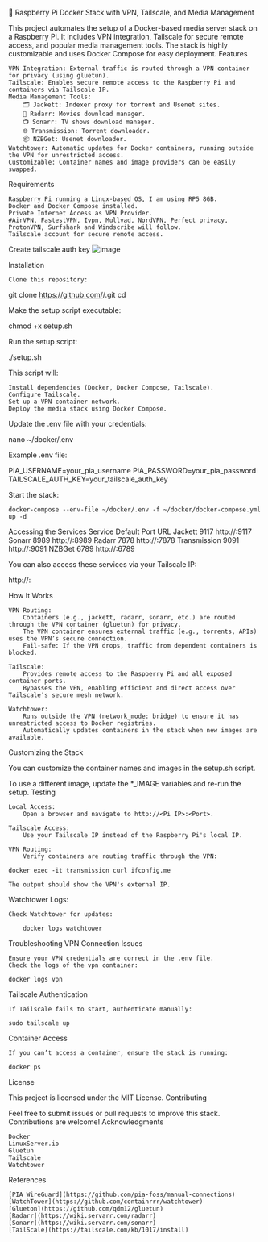 🐳 Raspberry Pi Docker Stack with VPN, Tailscale, and Media Management

This project automates the setup of a Docker-based media server stack on a Raspberry Pi. It includes VPN integration, Tailscale for secure remote access, and popular media management tools. The stack is highly customizable and uses Docker Compose for easy deployment.
Features

    VPN Integration: External traffic is routed through a VPN container for privacy (using gluetun).
    Tailscale: Enables secure remote access to the Raspberry Pi and containers via Tailscale IP.
    Media Management Tools:
        🗂️ Jackett: Indexer proxy for torrent and Usenet sites.
        🎥 Radarr: Movies download manager.
        📺 Sonarr: TV shows download manager.
        🌐 Transmission: Torrent downloader.
        📦 NZBGet: Usenet downloader.
    Watchtower: Automatic updates for Docker containers, running outside the VPN for unrestricted access.
    Customizable: Container names and image providers can be easily swapped.

Requirements

    Raspberry Pi running a Linux-based OS, I am using RP5 8GB.
    Docker and Docker Compose installed.
    Private Internet Access as VPN Provider.
    #AirVPN, FastestVPN, Ivpn, Mullvad, NordVPN, Perfect privacy, ProtonVPN, Surfshark and Windscribe will follow.
    Tailscale account for secure remote access.


Create tailscale auth key
![image](https://github.com/user-attachments/assets/e4d496f7-0368-4870-88b7-c6222378be4e)



Installation

    Clone this repository:

git clone https://github.com/<your-username>/<repo-name>.git
cd <repo-name>

Make the setup script executable:

chmod +x setup.sh

Run the setup script:

./setup.sh

This script will:

    Install dependencies (Docker, Docker Compose, Tailscale).
    Configure Tailscale.
    Set up a VPN container network.
    Deploy the media stack using Docker Compose.

Update the .env file with your credentials:

nano ~/docker/.env

Example .env file:

PIA_USERNAME=your_pia_username
PIA_PASSWORD=your_pia_password
TAILSCALE_AUTH_KEY=your_tailscale_auth_key

Start the stack:

    docker-compose --env-file ~/docker/.env -f ~/docker/docker-compose.yml up -d

Accessing the Services
Service	Default Port	URL
Jackett	9117	http://<Pi IP>:9117
Sonarr	8989	http://<Pi IP>:8989
Radarr	7878	http://<Pi IP>:7878
Transmission	9091	http://<Pi IP>:9091
NZBGet	6789	http://<Pi IP>:6789

You can also access these services via your Tailscale IP:

http://<Tailscale IP>:<Port>

How It Works

    VPN Routing:
        Containers (e.g., jackett, radarr, sonarr, etc.) are routed through the VPN container (gluetun) for privacy.
        The VPN container ensures external traffic (e.g., torrents, APIs) uses the VPN’s secure connection.
        Fail-safe: If the VPN drops, traffic from dependent containers is blocked.

    Tailscale:
        Provides remote access to the Raspberry Pi and all exposed container ports.
        Bypasses the VPN, enabling efficient and direct access over Tailscale’s secure mesh network.

    Watchtower:
        Runs outside the VPN (network_mode: bridge) to ensure it has unrestricted access to Docker registries.
        Automatically updates containers in the stack when new images are available.

Customizing the Stack

You can customize the container names and images in the setup.sh script.

To use a different image, update the *_IMAGE variables and re-run the setup.
Testing

    Local Access:
        Open a browser and navigate to http://<Pi IP>:<Port>.

    Tailscale Access:
        Use your Tailscale IP instead of the Raspberry Pi's local IP.

    VPN Routing:
        Verify containers are routing traffic through the VPN:

    docker exec -it transmission curl ifconfig.me

    The output should show the VPN's external IP.

Watchtower Logs:

    Check Watchtower for updates:

        docker logs watchtower

Troubleshooting
VPN Connection Issues

    Ensure your VPN credentials are correct in the .env file.
    Check the logs of the vpn container:

    docker logs vpn

Tailscale Authentication

    If Tailscale fails to start, authenticate manually:

    sudo tailscale up

Container Access

    If you can’t access a container, ensure the stack is running:

    docker ps

License

This project is licensed under the MIT License.
Contributing

Feel free to submit issues or pull requests to improve this stack. Contributions are welcome!
Acknowledgments

    Docker
    LinuxServer.io
    Gluetun
    Tailscale
    Watchtower

References

    [PIA WireGuard](https://github.com/pia-foss/manual-connections)
    [WatchTower](https://github.com/containrrr/watchtower)
    [Glueton](https://github.com/qdm12/gluetun)
    [Radarr](https://wiki.servarr.com/radarr)
    [Sonarr](https://wiki.servarr.com/sonarr)
    [TailScale](https://tailscale.com/kb/1017/install)

